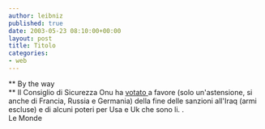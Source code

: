 ```yaml
---
author: leibniz
published: true
date: 2003-05-23 08:10:00+00:00
layout: post
title: Titolo
categories:
- web
---
```


 **   By the way   
** Il Consiglio di Sicurezza Onu ha  [   votato ](http://www.lemonde.fr/article/0,5987,3218--321189-,00.html)a favore (solo un'astensione, si anche di Francia, Russia e Germania) della fine delle sanzioni all'Iraq (armi escluse) e di alcuni poteri per Usa e Uk che sono li. .   
Le Monde
